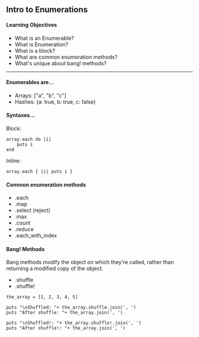 ## Intro to Enumerations

#### Learning Objectives

* What is an Enumerable?
* What is Enumeration?
* What is a block?
* What are common enumeration methods?
* What's unique about bang! methods?

---

#### Enumerables are…

* Arrays: ["a", "b", "c"]
* Hashes: {a: true, b: true, c: false}


#### Syntaxes…

Block:  

```
array.each do |i|
	puts i
end
```

Inline:  

```
array.each { |i| puts i }
```

#### Common enumeration methods

* .each
* .map
* .select (reject)
* .max
* .count
* .reduce
* .each_with_index

#### Bang! Methods

Bang methods modify the object on which they're called, rather than returning a modified copy of the object.

* .shuffle
* .shuffle!

```
the_array = [1, 2, 3, 4, 5]

puts "\nShuffled: "+ the_array.shuffle.join(', ')
puts "After shuffle: "+ the_array.join(', ')

puts "\nShuffled!: "+ the_array.shuffle!.join(', ')
puts "After shuffle!: "+ the_array.join(', ')
```